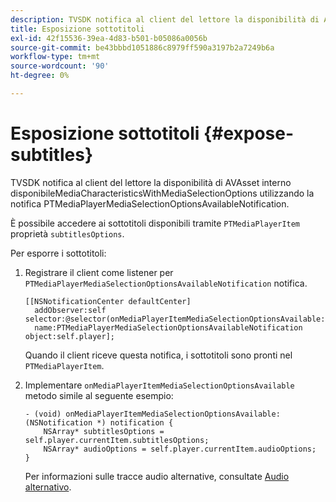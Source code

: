 ```yaml
---
description: TVSDK notifica al client del lettore la disponibilità di AVAsset interno disponibileMediaCharacteristicsWithMediaSelectionOptions utilizzando la notifica PTMediaPlayerMediaSelectionOptionsAvailableNotification.
title: Esposizione sottotitoli
exl-id: 42f15536-39ea-4d83-b501-b05086a0056b
source-git-commit: be43bbbd1051886c8979ff590a3197b2a7249b6a
workflow-type: tm+mt
source-wordcount: '90'
ht-degree: 0%

---
```


# Esposizione sottotitoli {#expose-subtitles}

TVSDK notifica al client del lettore la disponibilità di AVAsset interno disponibileMediaCharacteristicsWithMediaSelectionOptions utilizzando la notifica PTMediaPlayerMediaSelectionOptionsAvailableNotification.

È possibile accedere ai sottotitoli disponibili tramite `PTMediaPlayerItem` proprietà `subtitlesOptions`.

Per esporre i sottotitoli:

1. Registrare il client come listener per `PTMediaPlayerMediaSelectionOptionsAvailableNotification` notifica.

   ```
   [[NSNotificationCenter defaultCenter]  
     addObserver:self selector:@selector(onMediaPlayerItemMediaSelectionOptionsAvailable:)  
     name:PTMediaPlayerMediaSelectionOptionsAvailableNotification object:self.player];
   ```

   Quando il client riceve questa notifica, i sottotitoli sono pronti nel `PTMediaPlayerItem`.
1. Implementare `onMediaPlayerItemMediaSelectionOptionsAvailable` metodo simile al seguente esempio:

   ```
   - (void) onMediaPlayerItemMediaSelectionOptionsAvailable:(NSNotification *) notification { 
       NSArray* subtitlesOptions = self.player.currentItem.subtitlesOptions; 
       NSArray* audioOptions = self.player.currentItem.audioOptions; 
   }
   ```

   Per informazioni sulle tracce audio alternative, consultate  [Audio alternativo](../../alternate-audio/ios-3x-alternate-audio.md).
